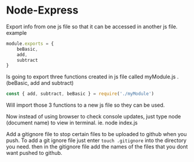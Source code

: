 # Node-Express

Export info from one js file so that it can be accessed in another js file.
example

```js
module.exports = {
    beBasic, 
    add,
    subtract
}
```
Is going to export three functions created in js file called myModule.js . (beBasic, add and subtract)

```js
const { add, subtract, beBasic } = require('./myModule')
```
Will import those 3 functions to a new js file so they can be used.

Now instead of using browser to check console updates, just type node (document name) to view in terminal. ie. node index.js

Add a gitignore file to stop certain files to be uploaded to github when you push.
To add a git ignore file just enter ```touch .gitignore``` into the directory you need. then in the gitignore file add the names of the files that you dont want pushed to github.